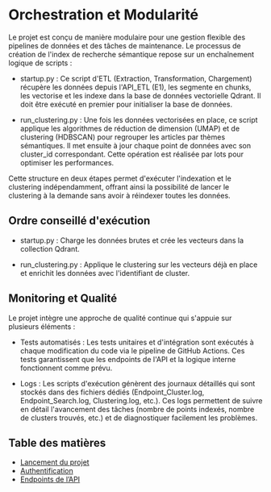 # Orchestration et Modularité
Le projet est conçu de manière modulaire pour une gestion flexible des pipelines de données et des tâches de maintenance. Le processus de création de l'index de recherche sémantique repose sur un enchaînement logique de scripts :

- startup.py : Ce script d'ETL (Extraction, Transformation, Chargement) récupère les données depuis l'API_ETL (E1), les segmente en chunks, les vectorise et les indexe dans la base de données vectorielle Qdrant. Il doit être exécuté en premier pour initialiser la base de données.

- run_clustering.py : Une fois les données vectorisées en place, ce script applique les algorithmes de réduction de dimension (UMAP) et de clustering (HDBSCAN) pour regrouper les articles par thèmes sémantiques. Il met ensuite à jour chaque point de données avec son cluster_id correspondant. Cette opération est réalisée par lots pour optimiser les performances.

Cette structure en deux étapes permet d'exécuter l'indexation et le clustering indépendamment, offrant ainsi la possibilité de lancer le clustering à la demande sans avoir à réindexer toutes les données.

## Ordre conseillé d'exécution

- startup.py : Charge les données brutes et crée les vecteurs dans la collection Qdrant.

- run_clustering.py : Applique le clustering sur les vecteurs déjà en place et enrichit les données avec l'identifiant de cluster.

## Monitoring et Qualité
Le projet intègre une approche de qualité continue qui s'appuie sur plusieurs éléments :

- Tests automatisés : Les tests unitaires et d'intégration sont exécutés à chaque modification du code via le pipeline de GitHub Actions. Ces tests garantissent que les endpoints de l'API et la logique interne fonctionnent comme prévu.

- Logs : Les scripts d'exécution génèrent des journaux détaillés qui sont stockés dans des fichiers dédiés (Endpoint_Cluster.log, Endpoint_Search.log, Clustering.log, etc.). Ces logs permettent de suivre en détail l'avancement des tâches (nombre de points indexés, nombre de clusters trouvés, etc.) et de diagnostiquer facilement les problèmes. 



## Table des matières

- [Lancement du projet](setup.md)
- [Authentification](auth.md)
- [Endpoints de l’API](api_endpoints.md)

